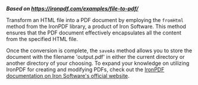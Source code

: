 ***Based on <https://ironpdf.com/examples/file-to-pdf/>***

Transform an HTML file into a PDF document by employing the `fromHtml` method from the IronPDF library, a product of Iron Software. This method ensures that the PDF document effectively encapsulates all the content from the specified HTML file.

Once the conversion is complete, the `saveAs` method allows you to store the document with the filename 'output.pdf' in either the current directory or another directory of your choosing. To expand your knowledge on utilizing IronPDF for creating and modifying PDFs, check out the [IronPDF documentation on Iron Software's official website](https://ironpdf.com).